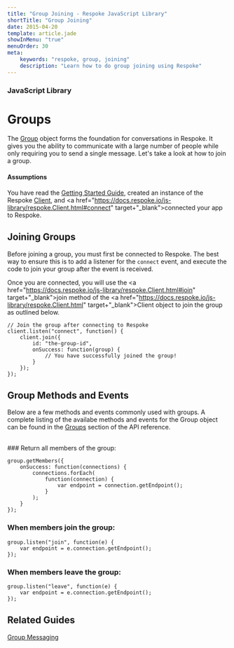 ```yaml
---
title: "Group Joining - Respoke JavaScript Library"
shortTitle: "Group Joining"
date: 2015-04-20
template: article.jade
showInMenu: "true"
menuOrder: 30
meta:
    keywords: "respoke, group, joining"
    description: "Learn how to do group joining using Respoke"
---
```


### JavaScript Library

# Groups
The <a href="https://docs.respoke.io/js-library/respoke.Group.html" target="_blank">Group</a> object forms the
foundation for conversations in Respoke. It gives you the ability to communicate with a large number of people while
only requiring you to send a single message. Let's take a look at how to join a group.

#### Assumptions
You have read the [Getting Started Guide](/client/javascript/getting-started.html), created an instance of the Respoke
<a href="https://docs.respoke.io/js-library/respoke.Client.html" target="_blank">Client</a>, and
<a href="https://docs.respoke.io/js-library/respoke.Client.html#connect" target+"_blank">connected</a> your app to
Respoke.

## Joining Groups
Before joining a group, you must first be connected to Respoke. The best way to ensure this is to add a listener for the
`connect` event, and execute the code to join your group after the event is received.

Once you are connected, you will use the
<a href="https://docs.respoke.io/js-library/respoke.Client.html#join" target+"_blank">join</a> method of the
<a href="https://docs.respoke.io/js-library/respoke.Client.html" target+"_blank">Client</a> object to join the group as
outlined below.

    // Join the group after connecting to Respoke
    client.listen("connect", function() {
        client.join({
            id: "the-group-id",
            onSuccess: function(group) {
                // You have successfully joined the group!
            }
        });
    });

## Group Methods and Events
Below are a few methods and events commonly used with groups. A complete listing of the availabe methods and events for
the Group object can be found in the <a href="https://docs.respoke.io/js-library/respoke.Group.html">Groups</a> section
of the API reference.

<br/>
### Return all members of the group:

    group.getMembers({
        onSuccess: function(connections) {
            connections.forEach(
                function(connection) {
                    var endpoint = connection.getEndpoint();
                }
            );
        }
    });

### When members join the group:

    group.listen("join", function(e) {
        var endpoint = e.connection.getEndpoint();
    });

### When members leave the group:

    group.listen("leave", function(e) {
        var endpoint = e.connection.getEndpoint();
    });

## Related Guides
[Group Messaging](/client/javascript/guide/messaging-group.md)
